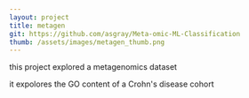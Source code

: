 ```yaml
---
layout: project
title: metagen
git: https://github.com/asgray/Meta-omic-ML-Classification
thumb: /assets/images/metagen_thumb.png
---
```


this project explored a metagenomics dataset

<!--more-->

it expolores the GO content of a Crohn's disease cohort
